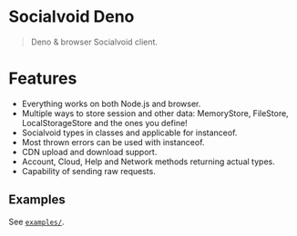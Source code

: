 # Socialvoid Deno

> Deno & browser Socialvoid client.

# Features

- Everything works on both Node.js and browser.
- Multiple ways to store session and other data: MemoryStore, FileStore, LocalStorageStore and the ones you define!
- Socialvoid types in classes and applicable for instanceof.
- Most thrown errors can be used with instanceof.
- CDN upload and download support.
- Account, Cloud, Help and Network methods returning actual types.
- Capability of sending raw requests.

## Examples

See [`examples/`](./examples).
